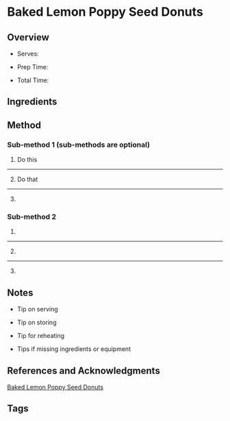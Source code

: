 # Baked Lemon Poppy Seed Donuts

## Overview

- Serves:

- Prep Time:

- Total Time:

## Ingredients



## Method

### Sub-method 1 (sub-methods are optional)

1. Do this
---
2. Do that
---
3.

### Sub-method 2

1.
---
2.
---
3.

## Notes

- Tip on serving

- Tip on storing

- Tip for reheating

- Tips if missing ingredients or equipment

## References and Acknowledgments

[Baked Lemon Poppy Seed Donuts](https://flourcoveredapron.com/baked-lemon-poppy-seed-donuts/)

## Tags


